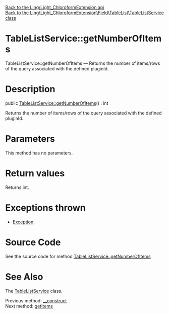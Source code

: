 [Back to the Ling/Light_ChloroformExtension api](https://github.com/lingtalfi/Light_ChloroformExtension/blob/master/doc/api/Ling/Light_ChloroformExtension.md)<br>
[Back to the Ling\Light_ChloroformExtension\Field\TableList\TableListService class](https://github.com/lingtalfi/Light_ChloroformExtension/blob/master/doc/api/Ling/Light_ChloroformExtension/Field/TableList/TableListService.md)


TableListService::getNumberOfItems
================



TableListService::getNumberOfItems — Returns the number of items/rows of the query associated with the defined pluginId.




Description
================


public [TableListService::getNumberOfItems](https://github.com/lingtalfi/Light_ChloroformExtension/blob/master/doc/api/Ling/Light_ChloroformExtension/Field/TableList/TableListService/getNumberOfItems.md)() : int




Returns the number of items/rows of the query associated with the defined pluginId.




Parameters
================

This method has no parameters.


Return values
================

Returns int.


Exceptions thrown
================

- [Exception](http://php.net/manual/en/class.exception.php).&nbsp;







Source Code
===========
See the source code for method [TableListService::getNumberOfItems](https://github.com/lingtalfi/Light_ChloroformExtension/blob/master/Field/TableList/TableListService.php#L63-L76)


See Also
================

The [TableListService](https://github.com/lingtalfi/Light_ChloroformExtension/blob/master/doc/api/Ling/Light_ChloroformExtension/Field/TableList/TableListService.md) class.

Previous method: [__construct](https://github.com/lingtalfi/Light_ChloroformExtension/blob/master/doc/api/Ling/Light_ChloroformExtension/Field/TableList/TableListService/__construct.md)<br>Next method: [getItems](https://github.com/lingtalfi/Light_ChloroformExtension/blob/master/doc/api/Ling/Light_ChloroformExtension/Field/TableList/TableListService/getItems.md)<br>

